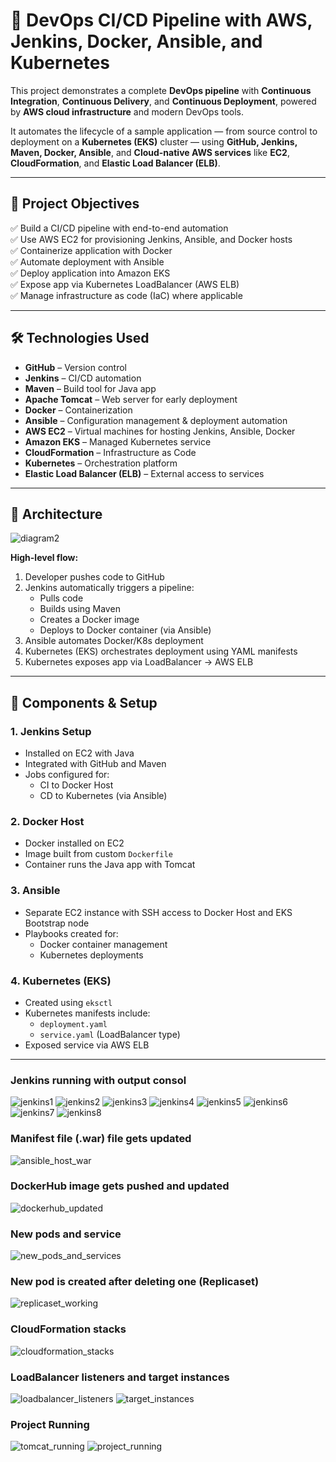 # 🚀 DevOps CI/CD Pipeline with AWS, Jenkins, Docker, Ansible, and Kubernetes

This project demonstrates a complete **DevOps pipeline** with **Continuous Integration**, **Continuous Delivery**, and **Continuous Deployment**, powered by **AWS cloud infrastructure** and modern DevOps tools.

It automates the lifecycle of a sample application — from source control to deployment on a **Kubernetes (EKS)** cluster — using **GitHub, Jenkins, Maven, Docker, Ansible**, and **Cloud-native AWS services** like **EC2**, **CloudFormation**, and **Elastic Load Balancer (ELB)**.

---

## 📌 Project Objectives

✅ Build a CI/CD pipeline with end-to-end automation  
✅ Use AWS EC2 for provisioning Jenkins, Ansible, and Docker hosts  
✅ Containerize application with Docker  
✅ Automate deployment with Ansible  
✅ Deploy application into Amazon EKS  
✅ Expose app via Kubernetes LoadBalancer (AWS ELB)  
✅ Manage infrastructure as code (IaC) where applicable  

---

## 🛠️ Technologies Used

- **GitHub** – Version control  
- **Jenkins** – CI/CD automation  
- **Maven** – Build tool for Java app  
- **Apache Tomcat** – Web server for early deployment  
- **Docker** – Containerization  
- **Ansible** – Configuration management & deployment automation  
- **AWS EC2** – Virtual machines for hosting Jenkins, Ansible, Docker  
- **Amazon EKS** – Managed Kubernetes service  
- **CloudFormation** – Infrastructure as Code  
- **Kubernetes** – Orchestration platform  
- **Elastic Load Balancer (ELB)** – External access to services  

---

## 🧱 Architecture

![diagram2](https://github.com/user-attachments/assets/95472d6a-eb3b-499f-bf99-ee8fb1200464)

**High-level flow:**

1. Developer pushes code to GitHub  
2. Jenkins automatically triggers a pipeline:
   - Pulls code
   - Builds using Maven
   - Creates a Docker image
   - Deploys to Docker container (via Ansible)
3. Ansible automates Docker/K8s deployment
4. Kubernetes (EKS) orchestrates deployment using YAML manifests
5. Kubernetes exposes app via LoadBalancer → AWS ELB

---

## 🔧 Components & Setup

### 1. Jenkins Setup
- Installed on EC2 with Java
- Integrated with GitHub and Maven
- Jobs configured for:
  - CI to Docker Host
  - CD to Kubernetes (via Ansible)

### 2. Docker Host
- Docker installed on EC2
- Image built from custom `Dockerfile`
- Container runs the Java app with Tomcat

### 3. Ansible
- Separate EC2 instance with SSH access to Docker Host and EKS Bootstrap node
- Playbooks created for:
  - Docker container management
  - Kubernetes deployments

### 4. Kubernetes (EKS)
- Created using `eksctl`
- Kubernetes manifests include:
  - `deployment.yaml`
  - `service.yaml` (LoadBalancer type)
- Exposed service via AWS ELB

---
### Jenkins running with output consol
![jenkins1](https://github.com/user-attachments/assets/a4f073d8-f62f-4ba0-9ea2-efec5762c22c)
![jenkins2](https://github.com/user-attachments/assets/842745f7-acc1-4660-98b1-337200c94d0f)
![jenkins3](https://github.com/user-attachments/assets/73f1010b-3d2c-4ad7-962d-1e7f7f52ce40)
![jenkins4](https://github.com/user-attachments/assets/8c0b695f-d38d-403c-bd9e-544c85441c79)
![jenkins5](https://github.com/user-attachments/assets/f9051ab9-d05a-4892-8c7d-decdd2758e31)
![jenkins6](https://github.com/user-attachments/assets/25e3db14-c6dd-43ca-b558-e480599cd989)
![jenkins7](https://github.com/user-attachments/assets/e9fbd867-f6e8-47d2-8306-c650b49bab0a)
![jenkins8](https://github.com/user-attachments/assets/f3fa6f85-3a9c-4ed9-a6cf-767551b4e3a5)
### Manifest file (.war) file gets updated
![ansible_host_war](https://github.com/user-attachments/assets/fee3b6a4-8b89-472e-9f82-b459aa73e2bf)
### DockerHub image gets pushed and updated
![dockerhub_updated](https://github.com/user-attachments/assets/b27357a3-8e2e-4b0f-ab68-558f2b46c21e)
### New pods and service 
![new_pods_and_services](https://github.com/user-attachments/assets/3c279197-d7db-4fec-a626-f910dde3b251)
### New pod is created after deleting one (Replicaset)
![replicaset_working](https://github.com/user-attachments/assets/0e229448-92ca-47a8-b56d-cc7eff079020)
### CloudFormation stacks
![cloudformation_stacks](https://github.com/user-attachments/assets/488292b1-f7d1-4d3f-91df-b226dbb7cb91)
### LoadBalancer listeners and target instances 
![loadbalancer_listeners](https://github.com/user-attachments/assets/a3d11e54-a1de-4d45-8c08-4951de8f3508)
![target_instances](https://github.com/user-attachments/assets/d5168358-7172-424d-bfde-e9e7e812b943)
### Project Running
![tomcat_running](https://github.com/user-attachments/assets/82063489-fc52-465f-9857-02366e6f43c1)
![project_running](https://github.com/user-attachments/assets/b076dc30-782c-4771-a62c-1be04837d8cd)

